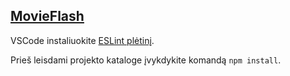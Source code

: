 ## [MovieFlash](https://zilkazakauskas.github.io/MovieFlash)

VSCode instaliuokite [ESLint plėtinį](https://marketplace.visualstudio.com/items?itemName=dbaeumer.vscode-eslint).

Prieš leisdami projekto kataloge įvykdykite komandą `npm install`.
